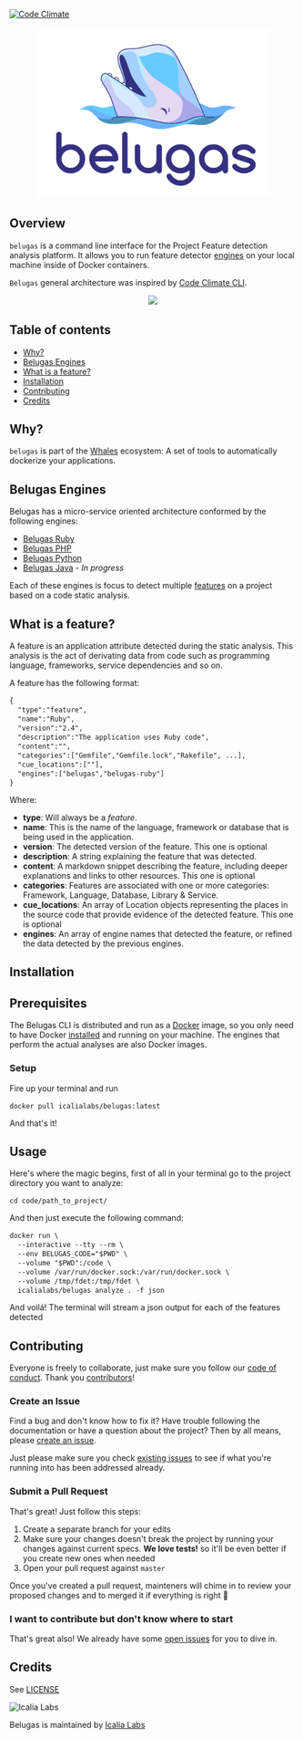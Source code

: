 [![Code Climate](https://codeclimate.com/github/WhalesIL/belugas/badges/gpa.svg)](https://codeclimate.com/github/WhalesIL/belugas)

<p align="center">
  <img src="belugas.png" height="300px" alt="Belugas" />
</p>

## Overview

`belugas` is a command line interface for the Project Feature detection analysis platform. It allows you to run feature detector [engines](#belugas-engines) on your local machine inside of Docker containers. 

`Belugas` general architecture was inspired by [Code Climate CLI](https://github.com/codeclimate/codeclimate).

<p align="center">
  <img src="http://i.imgur.com/gMmucQk.gif">
</p>

## Table of contents

- [Why?](#why)
- [Belugas Engines](#belugas-engines)
- [What is a feature?](#what-is-a-feature)
- [Installation](#installation)
- [Contributing](#contributing)
- [Credits](#credits)

## Why?

`belugas` is part of the [Whales](https://github.com/WhalesIL/whales-cli) ecosystem: A set of tools to automatically dockerize your applications.

## Belugas Engines

Belugas has a micro-service oriented architecture conformed by the following engines:

- [Belugas Ruby](https://github.com/WhalesIL/belugas-ruby)
- [Belugas PHP](https://github.com/WhalesIL/belugas)
- [Belugas Python](https://github.com/WhalesIL/belugas-python)
- [Belugas Java](https://github.com/WhalesIL/belugas-java) - _In progress_

Each of these engines is focus to detect multiple [features](#what-is-a-feature) on a project based on a code static analysis.

## What is a feature?

A feature is an application attribute detected during the static analysis. This analysis is the act of derivating data from code such as programming language, frameworks, service dependencies and so on. 

A feature has the following format:

```
{
  "type":"feature",
  "name":"Ruby",
  "version":"2.4",
  "description":"The application uses Ruby code",
  "content":"",
  "categories":["Gemfile","Gemfile.lock","Rakefile", ...],
  "cue_locations":[""],
  "engines":["belugas","belugas-ruby"]
}
```

Where:

- **type**: Will always be a _feature_.
- **name**: This is the name of the language, framework or database that is being used in the application. 
- **version**: The detected version of the feature. This one is optional
- **description**: A string explaining the feature that was detected.
- **content**: A markdown snippet describing the feature, including deeper explanations and links to other resources. This one is optional
- **categories**: Features are associated with one or more categories: Framework, Language, Database, Library & Service.
- **cue_locations**: An array of Location objects representing the places in the source code that provide evidence of the detected feature. This one is optional
- **engines**: An array of engine names that detected the feature, or refined the data detected by the previous engines.

## Installation 

## Prerequisites

The Belugas CLI is distributed and run as a [Docker](https://hub.docker.com/r/icalialabs/belugas/) image, so you only need to have Docker [installed](https://docs.docker.com/engine/installation/) and running on your machine. The engines that perform the actual analyses are also Docker images. 

### Setup

Fire up your terminal and run

```console
docker pull icalialabs/belugas:latest
```

And that's it! 

## Usage

Here's where the magic begins, first of all in your terminal go to the project directory you want to analyze:

```console
cd code/path_to_project/
```

And then just execute the following command:

```console
docker run \
  --interactive --tty --rm \
  --env BELUGAS_CODE="$PWD" \
  --volume "$PWD":/code \
  --volume /var/run/docker.sock:/var/run/docker.sock \
  --volume /tmp/fdet:/tmp/fdet \
  icalialabs/belugas analyze . -f json
```

And voilá! The terminal will stream a json output for each of the features detected

## Contributing

Everyone is freely to collaborate, just make sure you follow our [code of conduct](https://github.com/WhalesIL/belugas/blob/master/CODE_OF_CONDUCT.md). Thank you [contributors](https://github.com/WhalesIL/belugas/graphs/contributors)!

### Create an Issue

Find a bug and don't know how to fix it? Have trouble following the documentation or have a question about the project? Then by all means, please [create an issue](https://github.com/WhalesIL/belugas/issues/new).

Just please make sure you check [existing issues](https://github.com/WhalesIL/belugas/issues) to see if what you're running into has been addressed already.

### Submit a Pull Request

That's great! Just follow this steps:

1. Create a separate branch for your edits
2. Make sure your changes doesn't break the project by running your changes against current specs. **We love tests!** so it'll be even better if you create new ones when needed
3. Open your pull request against `master`

Once you've created a pull request, mainteners will chime in to review your proposed changes and to merged it if everything is right :tada:

### I want to contribute but don't know where to start

That's great also! We already have some [open issues](https://github.com/WhalesIL/belugas/issues) for you to dive in.

## Credits

See [LICENSE](LICENSE)

![Icalia Labs](https://raw.githubusercontent.com/icalialabs/kaishi/master/logo.png)

Belugas is maintained by [Icalia Labs](http://www.icalialabs.com/team)
